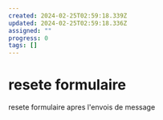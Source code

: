 ```yaml
---
created: 2024-02-25T02:59:18.339Z
updated: 2024-02-25T02:59:18.336Z
assigned: ""
progress: 0
tags: []
---
```


# resete formulaire

resete formulaire apres l'envois de message
